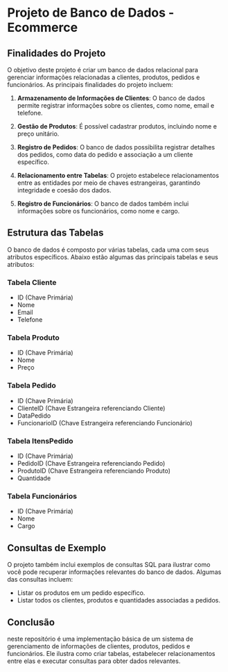 # Projeto de Banco de Dados - Ecommerce

## Finalidades do Projeto

O objetivo deste projeto é criar um banco de dados relacional para gerenciar informações relacionadas a clientes, produtos, 
pedidos e funcionários. As principais finalidades do projeto incluem:

1. **Armazenamento de Informações de Clientes**: O banco de dados permite registrar informações sobre os clientes, como nome, email e telefone.

2. **Gestão de Produtos**: É possível cadastrar produtos, incluindo nome e preço unitário.

3. **Registro de Pedidos**: O banco de dados possibilita registrar detalhes dos pedidos, como data do pedido e associação a um cliente específico.

4. **Relacionamento entre Tabelas**: O projeto estabelece relacionamentos entre as entidades por meio de chaves estrangeiras, garantindo integridade e coesão dos dados.

5. **Registro de Funcionários**: O banco de dados também inclui informações sobre os funcionários, como nome e cargo.

## Estrutura das Tabelas

O banco de dados é composto por várias tabelas, cada uma com seus atributos específicos. 
Abaixo estão algumas das principais tabelas e seus atributos:

### Tabela Cliente

- ID (Chave Primária)
- Nome
- Email
- Telefone

### Tabela Produto

- ID (Chave Primária)
- Nome
- Preço

### Tabela Pedido

- ID (Chave Primária)
- ClienteID (Chave Estrangeira referenciando Cliente)
- DataPedido
- FuncionarioID (Chave Estrangeira referenciando Funcionário)

### Tabela ItensPedido

- ID (Chave Primária)
- PedidoID (Chave Estrangeira referenciando Pedido)
- ProdutoID (Chave Estrangeira referenciando Produto)
- Quantidade

### Tabela Funcionários

- ID (Chave Primária)
- Nome
- Cargo

## Consultas de Exemplo

O projeto também inclui exemplos de consultas SQL para ilustrar como você pode recuperar informações relevantes do banco de dados. 
Algumas das consultas incluem:

- Listar os produtos em um pedido específico.
- Listar todos os clientes, produtos e quantidades associadas a pedidos.

## Conclusão
neste repositório é uma implementação básica de um sistema de gerenciamento de informações de clientes, produtos, 
pedidos e funcionários. Ele ilustra como criar tabelas, estabelecer relacionamentos entre elas e executar consultas para obter dados relevantes.
